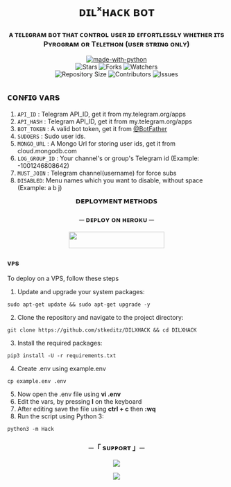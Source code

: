<h1 align= center>ᴅɪʟˣʜᴀᴄᴋ ʙᴏᴛ</h1>
<h3 align = center>ᴀ ᴛᴇʟᴇɢʀᴀᴍ ʙᴏᴛ ᴛʜᴀᴛ ᴄᴏɴᴛʀᴏʟ ᴜsᴇʀ ɪᴅ ᴇғғᴏʀᴛʟᴇssʟʏ ᴡʜᴇᴛʜᴇʀ ɪᴛs Pʏʀᴏɢʀᴀᴍ ᴏʀ Tᴇʟᴇᴛʜᴏɴ (ᴜsᴇʀ sᴛʀɪɴɢ ᴏɴʟʏ)</h3>
<p align="center">
<a href="https://python.org"><img src="http://forthebadge.com/images/badges/made-with-python.svg" alt="made-with-python"></a>
<br>
    <img src="https://img.shields.io/github/stars/stkeditz/DILXHACK?style=for-the-badge" alt="Stars">
    <img src="https://img.shields.io/github/forks/stkeditz/DILXHACK?style=for-the-badge" alt="Forks">
    <img src="https://img.shields.io/github/watchers/stkeditz/DILXHACK?style=for-the-badge" alt="Watchers"> 
<br>
    <img src="https://img.shields.io/github/repo-size/stkeditz/DILXHACK?style=for-the-badge" alt="Repository Size">
    <img src="https://img.shields.io/github/contributors/stkeditz/DILXHACK?style=for-the-badge" alt="Contributors">
    <img src="https://img.shields.io/github/issues/stkeditz/DILXHACK?style=for-the-badge" alt="Issues">
</p>

## ᴄᴏɴғɪɢ ᴠᴀʀs

1. `API_ID` : Telegram API_ID, get it from my.telegram.org/apps
2. `API_HASH` : Telegram API_ID, get it from my.telegram.org/apps
3. `BOT_TOKEN` : A valid bot token, get it from [@BotFather](https://t.me/BotFather)
4. `SUDOERS` : Sudo user ids.
5. `MONGO_URL` : A Mongo Url for storing user ids, get it from cloud.mongodb.com
6. `LOG_GROUP_ID` : Your channel's or group's Telegram id (Example: -1001246808642)
7. `MUST_JOIN` : Telegram channel(username) for force subs
8. `DISABLED`: Menu names which you want to disable, without space (Example: a b j)

<p align="center">
<b>𝗗𝗘𝗣𝗟𝗢𝗬𝗠𝗘𝗡𝗧 𝗠𝗘𝗧𝗛𝗢𝗗𝗦</b>
</p>

<h3 align="center">
    ─ ᴅᴇᴩʟᴏʏ ᴏɴ ʜᴇʀᴏᴋᴜ ─
</h3>

<p align="center"><a href="https://dashboard.heroku.com/new?template=https://github.com/stkeditz/DILXHACK"> <img src="https://img.shields.io/badge/Deploy%20On%20Heroku-black?style=for-the-badge&logo=heroku" width="220" height="38.45"/></a></p>


  

### ᴠᴘs

To deploy on a VPS, follow these steps

1. Update and upgrade your system packages:

```
sudo apt-get update && sudo apt-get upgrade -y
```

2. Clone the repository and navigate to the project directory:

```
git clone https://github.com/stkeditz/DILXHACK && cd DILXHACK
```

3. Install the required packages:

```
pip3 install -U -r requirements.txt
```

4. Create .env using example.env

```
cp example.env .env
```

5. Now open the .env file using **vi .env**
6. Edit the vars, by pressing **I** on the keyboard
7. After editing save the file using **ctrl + c** then **:wq**
8. Run the script using Python 3:

```
python3 -m Hack
```
<h3 align="center">
    ─「 sᴜᴩᴩᴏʀᴛ 」─
</h3>

<p align="center">
<a href="https://telegram.me/alonegroup121"><img src="https://img.shields.io/badge/-Support%20Group-blue.svg?style=for-the-badge&logo=Telegram"></a>
</p>

<p align="center">
<a href="https://telegram.me/LOVE_FEELINGS_WILL1"><img src="https://img.shields.io/badge/-Support%20Channel-blue.svg?style=for-the-badge&logo=Telegram"></a>
</p>

